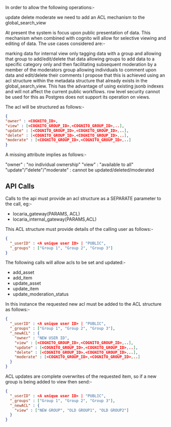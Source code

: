In order to allow the following operations:-

update
delete
moderate
we need to add an ACL mechanism to the global_search_view

At present the system is focus upon public presentation of data. This mechanism when combined with cognito will allow for selective viewing and editing of data. The use cases considered are:-

marking data for internal view only
tagging data with a group and allowing that group to add/edit/delete that data
allowing groups to add data to a specific category only and then facilitating subsequent moderation by a member of the moderators group
allowing individuals to comment upon data and edit/delete their comments
I propose that this is achieved using an acl structure within the metadata structure that already exists in the global_search_view. This has the advantage of using existing jsonb indexes and will not affect the current public workflows. row level security cannot be used for this as Postgres does not support its operation on views.

The acl will be structured as follows:-
```json
{
"owner" : <COGNITO_ID>,
"view" : [<COGNITO_GROUP_ID>,<COGNITO_GROUP_ID>,..],
"update" : [<COGNITO_GROUP_ID>,<COGNITO_GROUP_ID>,..],
"delete" : [<COGNITO_GROUP_ID>,<COGNITO_GROUP_ID>,..],
"moderate" : [<COGNITO_GROUP_ID>,<COGNITO_GROUP_ID>,..]
}
```

A missing attribute implies as follows:-

"owner" : "no individual ownership"
"view" : "available to all"
"update"/"delete"/"moderate" : cannot be updated/deleted/moderated

## API Calls

Calls to the api must provide an acl structure as a SEPARATE parameter to the call, eg:-

- locaria_gateway(PARAMS, ACL)
- locaria_internal_gateway(PARAMS,ACL)

This ACL structure must provide details of the calling user as follows:-

```json
{
  "_userID" : <A unique user ID> | "PUBLIC",
  "_groups" : ["Group 1", "Group 2", "Group 3"]
}
```

The following calls will allow acls to be set and updated:-

- add_asset
- add_item
- update_asset
- update_item
- update_moderation_status

In this instance the requested new acl must be added to the ACL structure as follows:-

```json
{
  "_userID" : <A unique user ID> | "PUBLIC",
  "_groups" : ["Group 1", "Group 2", "Group 3"],
  "_newACL" : {
    "owner" : "NEW USER ID",
    "view" : [<COGNITO_GROUP_ID>,<COGNITO_GROUP_ID>,..],
    "update" : [<COGNITO_GROUP_ID>,<COGNITO_GROUP_ID>,..],
    "delete" : [<COGNITO_GROUP_ID>,<COGNITO_GROUP_ID>,..],
    "moderate" : [<COGNITO_GROUP_ID>,<COGNITO_GROUP_ID>,..]
  }
}
```

ACL updates are complete overwrites of the requested item, so if a new group is being added to view then send:-

```json
{
  "_userID" : <A unique user ID> | "PUBLIC",
  "_groups" : ["Group 1", "Group 2", "Group 3"],
  "_newACL" : {
    "view" : ["NEW GROUP", "OLD GROUP1", "OLD GROUP2"]
  }
}
```